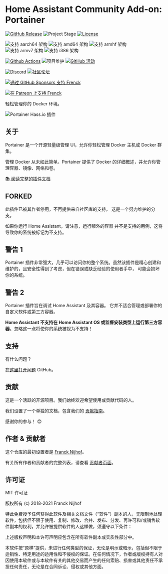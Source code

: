 # Home Assistant Community Add-on: Portainer

[![GitHub Release][releases-shield]][releases]
![Project Stage][project-stage-shield]
[![License][license-shield]](LICENSE.md)

![支持 aarch64 架构][aarch64-shield]
![支持 amd64 架构][amd64-shield]
![支持 armhf 架构][armhf-shield]
![支持 armv7 架构][armv7-shield]
![支持 i386 架构][i386-shield]

[![Github Actions][github-actions-shield]][github-actions]
![项目维护][maintenance-shield]
[![GitHub 活动][commits-shield]][commits]

[![Discord][discord-shield]][discord]
[![社区论坛][forum-shield]][forum]

[![通过 GitHub Sponsors 支持 Frenck][github-sponsors-shield]][github-sponsors]

[![在 Patreon 上支持 Frenck][patreon-shield]][patreon]

轻松管理你的 Docker 环境。

![Portainer Hass.io 插件](images/screenshot.png)

## 关于

Portainer 是一个开源轻量级管理 UI，允许你轻松管理 Docker 主机或 Docker 群集。

管理 Docker 从未如此简单。Portainer 提供了 Docker 的详细概述，并允许你管理容器、镜像、网络和卷。

[:books: 阅读完整的插件文档][docs]


## FORKED

此插件已被其作者停用，不再提供来自社区库的支持。
这是一个努力维护的分支。

如果你运行 Home Assistant，请注意，运行额外的容器
并不是支持的用例，这将导致你的系统被标记为不支持。

## 警告 1

Portainer 插件非常强大，几乎可以访问你的整个系统。虽然该插件是精心创建和维护的，且安全性得到了考虑，但在错误或缺乏经验的使用者手中，
可能会损坏你的系统。

## 警告 2

Portainer 插件旨在调试 Home Assistant 及其容器。
它并不适合管理或部署你的自定义软件或第三方容器。

**Home Assistant 不支持在 Home Assistant OS 或监督安装类型上运行第三方容器**。忽略这一点将使你的系统被视为不支持！

## 支持

有什么问题？

[在这里打开问题][issue] GitHub。

## 贡献

这是一个活跃的开源项目。我们始终欢迎希望使用或贡献代码的人。

我们设置了一个单独的文档，包含我们的
[贡献指南](,github/CONTRIBUTING.md)。

感谢你的参与！ :heart_eyes:

## 作者 & 贡献者

这个仓库的最初设置者是 [Franck Nijhof][frenck]。

有关所有作者和贡献者的完整列表，请查看 [贡献者页面][contributors]。

## 许可证

MIT 许可证

版权所有 (c) 2018-2021 Franck Nijhof

特此免费授予任何获得此软件及相关文档文件（“软件”）副本的人，无限制地处理软件，包括但不限于使用、复制、修改、合并、发布、分发、再许可和/或销售软件副本的权利，并允许被提供软件的人这样做，须遵守以下条件：

上述版权声明和本许可声明应包含在所有软件副本或实质性部分中。

本软件按“原样”提供，未进行任何类型的保证，无论是明示或暗示，包括但不限于适销性、特定用途的适用性和不侵权的保证。在任何情况下，作者或版权持有人对因使用本软件或与本软件有关的其他交易而产生的任何索赔、损害或其他责任不承担任何责任，无论是在合同诉讼、侵权或其他方面。

[aarch64-shield]: https://img.shields.io/badge/aarch64-yes-green.svg
[amd64-shield]: https://img.shields.io/badge/amd64-yes-green.svg
[armhf-shield]: https://img.shields.io/badge/armhf-yes-green.svg
[armv7-shield]: https://img.shields.io/badge/armv7-yes-green.svg
[commits-shield]: https://img.shields.io/github/commit-activity/y/hassio-addons/addon-portainer.svg
[commits]: https://github.com/hassio-addons/addon-portainer/commits/main
[contributors]: https://github.com/hassio-addons/addon-portainer/graphs/contributors
[discord-ha]: https://discord.gg/c5DvZ4e
[discord-shield]: https://img.shields.io/discord/478094546522079232.svg
[discord]: https://discord.me/hassioaddons
[docs]: https://github.com/hassio-addons/addon-portainer/blob/main/portainer/DOCS.md
[forum-shield]: https://img.shields.io/badge/community-forum-brightgreen.svg
[forum]: https://community.home-assistant.io/t/home-assistant-community-add-on-portainer/68836?u=frenck
[frenck]: https://github.com/frenck
[github-actions-shield]: https://github.com/hassio-addons/addon-portainer/workflows/CI/badge.svg
[github-actions]: https://github.com/hassio-addons/addon-portainer/actions
[github-sponsors-shield]: https://frenck.dev/wp-content/uploads/2019/12/github_sponsor.png
[github-sponsors]: https://github.com/sponsors/frenck
[i386-shield]: https://img.shields.io/badge/i386-no-red.svg
[issue]: https://github.com/hassio-addons/addon-portainer/issues
[license-shield]: https://img.shields.io/github/license/hassio-addons/addon-portainer.svg
[maintenance-shield]: https://img.shields.io/maintenance/yes/2021.svg
[patreon-shield]: https://frenck.dev/wp-content/uploads/2019/12/patreon.png
[patreon]: https://www.patreon.com/frenck
[project-stage-shield]: https://img.shields.io/badge/project%20stage-%20!%20DEPRECATED%20%20%20!-ff0000.svg
[reddit]: https://reddit.com/r/homeassistant
[releases-shield]: https://img.shields.io/github/release/hassio-addons/addon-portainer.svg
[releases]: https://github.com/hassio-addons/addon-portainer/releases
[repository]: https://github.com/hassio-addons/repository